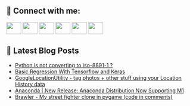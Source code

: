## 🔎 Connect with me:
[<img height="32" width="40" src="https://cdn.jsdelivr.net/npm/simple-icons@v5/icons/telegram.svg" />](https://t.me/bullbesh)
[<img height="32" width="40" src="https://cdn.jsdelivr.net/npm/simple-icons@v5/icons/vk.svg" />](https://vk.com/bullbesh)
[<img height="32" width="40" src="https://cdn.jsdelivr.net/npm/simple-icons@v5/icons/twitter.svg" />](https://twitter.com/bullbesh1)
[<img height="32" width="40" src="https://cdn.jsdelivr.net/npm/simple-icons@v5/icons/instagram.svg" />](https://www.instagram.com/bullbesh)
[<img height="32" width="40" src="https://cdn.jsdelivr.net/npm/simple-icons@v5/icons/reddit.svg" />](https://www.reddit.com/user/bullbesh)
[<img height="32" width="40" src="https://cdn.jsdelivr.net/npm/simple-icons@v5/icons/youtube.svg" />](https://www.youtube.com/channel/UCtfjRs6uzgq5mfm8S06WTcg)

## 📕 Latest Blog Posts
<!-- BLOG-POST-LIST:START -->
- [Python is not converting to iso-8891-1 ?](https://www.reddit.com/r/Python/comments/uprgiw/python_is_not_converting_to_iso88911/)
- [Basic Regression With Tensorflow and Keras](https://www.reddit.com/r/Python/comments/upqv4o/basic_regression_with_tensorflow_and_keras/)
- [GoogleLocationUtility - tag photos + other stuff using your Location History data](https://www.reddit.com/r/Python/comments/uppsft/googlelocationutility_tag_photos_other_stuff/)
- [Anaconda | New Release: Anaconda Distribution Now Supporting M1](https://www.reddit.com/r/Python/comments/uppk0k/anaconda_new_release_anaconda_distribution_now/)
- [Brawler - My street fighter clone in pygame &lpar;code in comments&rpar;](https://www.reddit.com/r/Python/comments/upp4lp/brawler_my_street_fighter_clone_in_pygame_code_in/)
<!-- BLOG-POST-LIST:END -->
